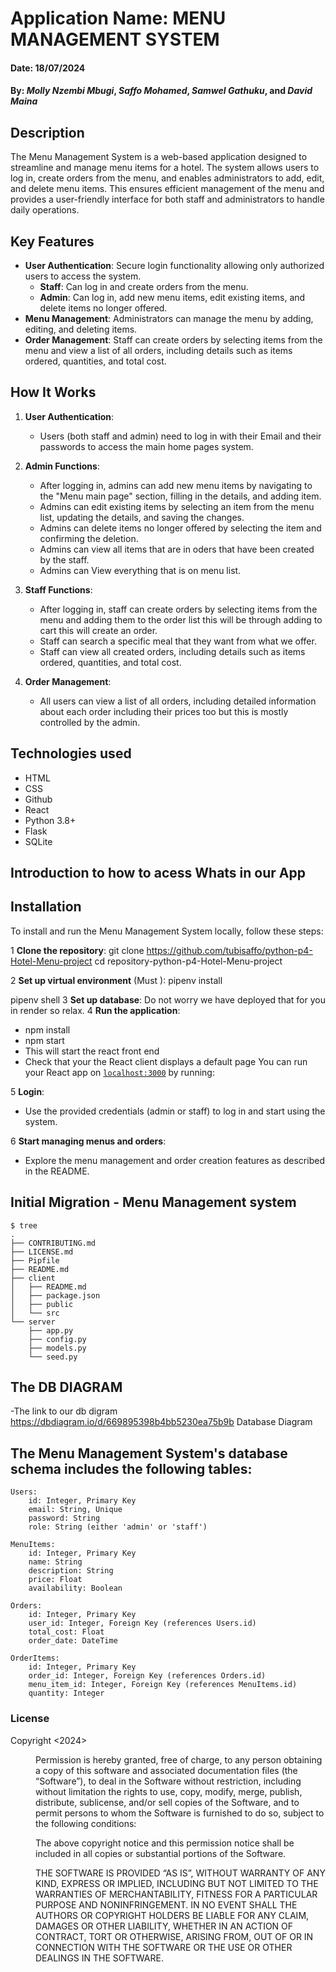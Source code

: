 # Application Name: MENU MANAGEMENT SYSTEM

#### Date: 18/07/2024

#### By: *Molly Nzembi Mbugi*, *Saffo Mohamed*, *Samwel Gathuku*, and *David Maina*

## Description

The Menu Management System is a web-based application designed to streamline and manage menu items for a hotel. The system allows users to log in, create orders from the menu, and enables administrators to add, edit, and delete menu items. This ensures efficient management of the menu and provides a user-friendly interface for both staff and administrators to handle daily operations.

## Key Features

- **User Authentication**: Secure login functionality allowing only authorized users to access the system.
  - **Staff**: Can log in and create orders from the menu.
  - **Admin**: Can log in, add new menu items, edit existing items, and delete items no longer offered.
- **Menu Management**: Administrators can manage the menu by adding, editing, and deleting items.
- **Order Management**: Staff can create orders by selecting items from the menu and view a list of all orders, including details such as items ordered, quantities, and total cost.

## How It Works

1. **User Authentication**:
   - Users (both staff and admin) need to log in with their Email and their passwords to access the main home pages system.

2. **Admin Functions**:
   - After logging in, admins can add new menu items by navigating to the "Menu main page" section, filling in the details, and adding item.
   - Admins can edit existing items by selecting an item from the menu list, updating the details, and saving the changes.
   - Admins can delete items no longer offered by selecting the item and confirming the deletion.
    - Admins can view all items that are in oders that have been created by the staff.
     - Admins can View everything that is on menu list.
    

3. **Staff Functions**:
   - After logging in, staff can create orders by selecting items from the menu and adding them to the order list this will be through adding to cart this will create an order.
   - Staff can search a specific meal that they want from what we offer.
   - Staff can view all created orders, including details such as items ordered, quantities, and total cost.

4. **Order Management**:
   - All users can view a list of all orders, including detailed information about each order including their prices too but this is mostly controlled by the admin.


## Technologies used
- HTML
- CSS
- Github
- React
- Python 3.8+
- Flask
- SQLite

## Introduction to how to acess Whats in our App
## Installation

To install and run the Menu Management System locally, follow these steps:


1  **Clone the repository**:
git clone https://github.com/tubisaffo/python-p4-Hotel-Menu-project
cd repository-python-p4-Hotel-Menu-project 


2 **Set up virtual environment** (Must ):
 pipenv install

 pipenv shell
3  **Set up database**:
Do not worry we have deployed that for you in render so relax.
4  **Run the application**:
- npm install
- npm start
- This will start the react front end
-  Check that your the React client displays a default page You can run your React app on [`localhost:3000`](http://localhost:3000) by
running:

5  **Login**:
- Use the provided credentials (admin or staff) to log in and start using the system.

6 **Start managing menus and orders**:
- Explore the menu management and order creation features as described in the README.

## Initial Migration - Menu Management system

```console
$ tree 
.
├── CONTRIBUTING.md
├── LICENSE.md
├── Pipfile
├── README.md
├── client
│   ├── README.md
│   ├── package.json
│   ├── public
│   └── src
└── server
    ├── app.py
    ├── config.py
    ├── models.py
    └── seed.py
```
## The DB DIAGRAM
-The link to our db digram https://dbdiagram.io/d/669895398b4bb5230ea75b9b
Database Diagram

## The Menu Management System's database schema includes the following tables:

    Users:
        id: Integer, Primary Key
        email: String, Unique
        password: String
        role: String (either 'admin' or 'staff')

    MenuItems:
        id: Integer, Primary Key
        name: String
        description: String
        price: Float
        availability: Boolean

    Orders:
        id: Integer, Primary Key
        user_id: Integer, Foreign Key (references Users.id)
        total_cost: Float
        order_date: DateTime

    OrderItems:
        id: Integer, Primary Key
        order_id: Integer, Foreign Key (references Orders.id)
        menu_item_id: Integer, Foreign Key (references MenuItems.id)
        quantity: Integer


### License
Copyright <2024> <Menu Project App>

Permission is hereby granted, free of charge, to any person obtaining a copy of this software and associated documentation files (the “Software”), to deal in the Software without restriction, including without limitation the rights to use, copy, modify, merge, publish, distribute, sublicense, and/or sell copies of the Software, and to permit persons to whom the Software is furnished to do so, subject to the following conditions:

The above copyright notice and this permission notice shall be included in all copies or substantial portions of the Software.

THE SOFTWARE IS PROVIDED “AS IS”, WITHOUT WARRANTY OF ANY KIND, EXPRESS OR IMPLIED, INCLUDING BUT NOT LIMITED TO THE WARRANTIES OF MERCHANTABILITY, FITNESS FOR A PARTICULAR PURPOSE AND NONINFRINGEMENT. IN NO EVENT SHALL THE AUTHORS OR COPYRIGHT HOLDERS BE LIABLE FOR ANY CLAIM, DAMAGES OR OTHER LIABILITY, WHETHER IN AN ACTION OF CONTRACT, TORT OR OTHERWISE, ARISING FROM, OUT OF OR IN CONNECTION WITH THE SOFTWARE OR THE USE OR OTHER DEALINGS IN THE SOFTWARE.


